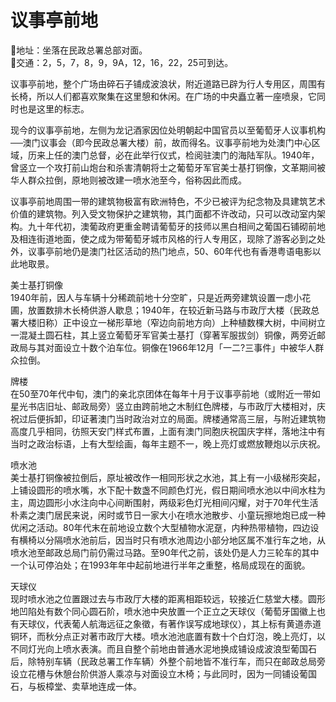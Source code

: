 # 议事亭前地  
📍地址：坐落在民政总署总部对面。  
🚌交通：2，5，7，8，9，9A，12，16，22，25可到达。  
  
议事亭前地，整个广场由碎石子铺成波浪状，附近道路已辟为行人专用区，周围有长椅，所以人们都喜欢聚集在这里憩和休闲。在广场的中央矗立著一座喷泉，它同时也是这里的标志。  
  
现今的议事亭前地，左侧为龙记酒家因位处明朝起中国官员以至葡萄牙人议事机构──澳门议事会（即今民政总署大楼）前，故而得名。议事亭前地为处澳门中心区域，历来上任的澳门总督，必在此举行仪式，检阅驻澳门的海陆军队。1940年，曾竖立一个攻打前山炮台和杀害清朝将士之葡萄牙军官美士基打铜像，文革期间被华人群众拉倒，原地则被改建一喷水池至今，俗称因此而成。  
  
议事亭前地周围一带的建筑物极富有欧洲特色，不少已被评为纪念物及具建筑艺术价值的建筑物。列入受文物保护之建筑物，其门面都不许改动，只可以改动室内架构。九十年代初，澳葡政府更重金聘请葡萄牙的技师以黑白相间之葡国石铺砌前地及相连街道地面，使之成为带葡萄牙城市风格的行人专用区，现除了游客必到之处外，议事亭前地仍是澳门社区活动的热门地点，50、60年代也有香港粤语电影以此地取景。  
  
美士基打铜像  
1940年前，因人与车辆十分稀疏前地十分空旷，只是近两旁建筑设置一虑小花圃，放置数排木长椅供游人歇息；1940年，在较近新马路与市政厅大楼（民政总署大楼旧称）正中设立一梯形草地（窄边向前地方向）上种植数棵大树，中间树立一混凝土圆石柱，其上竖立葡萄牙军官美士基打（穿著军服拔剑）铜像，两旁近邮政局与其对面设立十数个泊车位。铜像在1966年12月「一二?三事件」中被华人群众拉倒。  
  
牌楼  
在50至70年代中旬，澳门的亲北京团体在每年十月于议事亭前地（或附近一带如星光书店旧址、邮政局旁）竖立由跨前地之木制红色牌楼，与市政厅大楼相对，庆祝过后便拆卸，印证著澳门当时政治对立的局面。牌楼通常高三层，与附近建筑物高度几乎相同，彷照天安门样式布置，上面有澳门同胞庆祝国庆字样，落地注中有当时之政治标语，上有大型绘画，每年主题不一，晚上亮灯或燃放鞭炮以示庆祝。  
  
喷水池  
美士基打铜像被拉倒后，原址被改作一相同形状之水池，其上有一小级梯形突起，上铺设圆形的喷水嘴，水下配十数盏不同颜色灯光，假日期间喷水池以中间水柱为主，周边圆形小水注向中心间断围射，两级彩色灯光相间闪耀，对于70年代生活朴素之澳门居民来说，闲时或节日一家大小在喷水池散步、小童玩擦地炮已成一种优闲之活动。80年代末在前地设立数个大型植物水泥趸，内种热带植物，四边设有横椅以分隔喷水池前后，因当时只有喷水池周边小部分地区属不准行车之地，从喷水池至邮政总局门前仍需过马路。至90年代之前，该处仍是人力三轮车的其中一个认可停泊处；在1993年年中起前地进行半年之重整，格局成现在的面貌。  
  
天球仪  
现时喷水池之位置跟过去与市政厅大楼的距离相距较远，较接近仁慈堂大楼。圆形地凹陷处有数个同心圆石阶，喷水池中央放置一个正立之天球仪（葡萄牙国徽上也有天球仪，代表葡人航海远征之象徵，有著作误写成地球仪），其上标有黄道赤道铜环，而秋分点正对著市政厅大楼。喷水池池底置有数十个白灯泡，晚上亮灯，以不同灯光向上喷水表演。而且自整个前地由普通水泥地换成铺设成波浪型葡国石后，除特别车辆（民政总署工作车辆）外整个前地皆不准行车，而只在邮政总局旁设立花槽与休憩台阶供游人乘凉与对面设立木椅；与此同时，因为一同铺设葡国石，与板樟堂、卖草地连成一体。  

